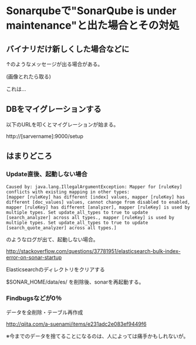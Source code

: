 # Sonarqubeで"SonarQube is under maintenance"と出た場合とその対処

## バイナリだけ新しくした場合などに

↑のようなメッセージが出る場合がある。

(画像とれたら取る)


これは…


## DBをマイグレーションする

以下のURLを叩くとマイグレーションが始まる。

http://[sarvername]:9000/setup

## はまりどころ

### Update直後、起動しない場合

```
Caused by: java.lang.IllegalArgumentException: Mapper for [ruleKey] conflicts with existing mapping in other types:
[mapper [ruleKey] has different [index] values, mapper [ruleKey] has different [doc_values] values, cannot change from disabled to enabled, mapper [ruleKey] has different [analyzer], mapper [ruleKey] is used by multiple types. Set update_all_types to true to update [search_analyzer] across all types., mapper [ruleKey] is used by multiple types. Set update_all_types to true to update [search_quote_analyzer] across all types.]

```
のようなログが出て、起動しない場合。

http://stackoverflow.com/questions/37781951/elasticsearch-bulk-index-error-on-sonar-startup

Elasticsearchのディレクトリをクリアする

$SONAR_HOME/data/es/ を削除後、sonarを再起動する。

### Findbugsなどが0％

データを全削除・テーブル再作成

http://qiita.com/a-suenami/items/e231adc2e083ef9449f6

※今までのデータを捨てることになるのは、人によっては痛手かもしれないが。
